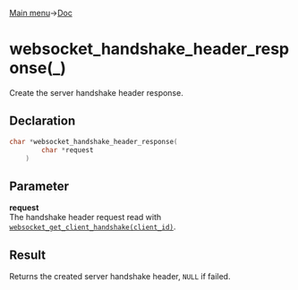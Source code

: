[Main menu](../../Readme.md)->[Doc](../websocket-doc.md)

# websocket_handshake_header_response(\_)
Create the server handshake header response.

## **Declaration**
```C
char *websocket_handshake_header_response(
		char *request
	)
```

## **Parameter**
**request**\
The handshake header request read with [`websocket_get_client_handshake(client_id)`](websocket_get_client_handshake.md).


## **Result**
Returns the created server handshake header, `NULL` if failed.

